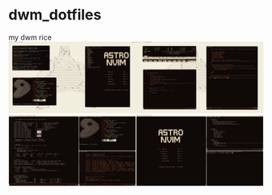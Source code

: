 # dwm_dotfiles
my dwm rice 
![2024-01-09_11-32](2024-01-09_11-32.png)
![2024-01-09_19-22](2024-01-09_19-22.png)
